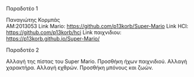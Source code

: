 Παραδοτέο 1

Παναγιώτης Κορμπάς  
ΑΜ:2013053
Link Mario: https://github.com/p13korb/Super-Mario
Link HCI: https://github.com/p13korb/hci
Link παιχνιδιου: https://p13korb.github.io/Super-Mario/

Παραδοτέο 2

Αλλαγή της πίστας του Super Mario.
Προσθήκη ήχων παιχνιδιού.
Αλλαγή χαρακτήρα.
Αλλαγή εχθρών.
Προσθήκη μπόνους και ζωών.
